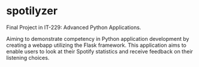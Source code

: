 # spotilyzer
 Final Project in IT-229: Advanced Python Applications.

Aiming to demonstrate competency in Python application development by creating a webapp utilizing the Flask framework. This application aims to enable users to look at their Spotify statistics and receive feedback on their listening choices.
